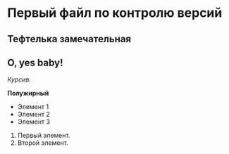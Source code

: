 # Первый файл по контролю версий

## Тефтелька замечательная

## O, yes baby!

*Курсив.*

**Полужирный**

* Элемент 1
* Элемент 2
* Элемент 3

1. Первый элемент.
2. Второй элемент.

